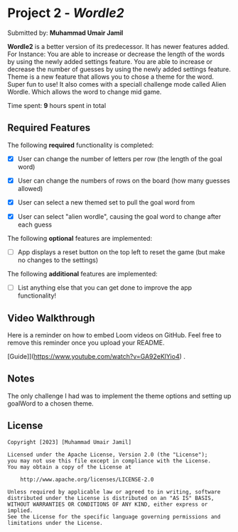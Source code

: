 # Project 2 - *Wordle2*

Submitted by: **Muhammad Umair Jamil**

**Wordle2** is a better version of its predecessor. It has newer features added. For Instance:
You are able to increase or decrease the length of the words by using the newly added settings feature.
You are able to increase or decrease the number of guesses by using the newly added settings feature. 
Theme is a new feature that allows you to chose a theme for the word. Super fun to use!
It also comes with a speciall challenge mode called Alien Wordle. Which allows the word to change mid game.

Time spent: **9** hours spent in total

## Required Features

The following **required** functionality is completed:

- [X] User can change the number of letters per row (the length of the goal word)
- [X] User can change the numbers of rows on the board (how many guesses allowed)
- [X] User can select a new themed set to pull the goal word from
- [X] User can select "alien wordle", causing the goal word to change after each guess


The following **optional** features are implemented:

- [ ] App displays a reset button on the top left to reset the game (but make no changes to the settings)

The following **additional** features are implemented:

- [ ] List anything else that you can get done to improve the app functionality!

## Video Walkthrough

Here is a reminder on how to embed Loom videos on GitHub. Feel free to remove this reminder once you upload your README. 

[Guide]](https://www.youtube.com/watch?v=GA92eKlYio4) .

## Notes

The only challenge I had was to implement the theme options and setting up goalWord to a chosen theme. 

## License

    Copyright [2023] [Muhammad Umair Jamil]

    Licensed under the Apache License, Version 2.0 (the "License");
    you may not use this file except in compliance with the License.
    You may obtain a copy of the License at

        http://www.apache.org/licenses/LICENSE-2.0

    Unless required by applicable law or agreed to in writing, software
    distributed under the License is distributed on an "AS IS" BASIS,
    WITHOUT WARRANTIES OR CONDITIONS OF ANY KIND, either express or implied.
    See the License for the specific language governing permissions and
    limitations under the License.
